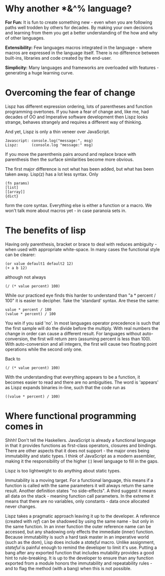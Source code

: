# Why another *&^% language?
**For Fun:**
It is fun to create something new - even when you are following paths well trodden by others for decades. By making your own decisions and learning from them you get a better understanding of the how and why of other languages.

**Extensibility:**
Few languages macros integrated in the language - where macros are expressed in the language itself. There is no difference between built-ins, libraries and code created by the end-user.

**Simplicity:**
Many languages and frameworks are overloaded with features - generating a huge learning curve.

# Overcoming the fear of change
Lispz has different expression ordering, lots of parentheses and function programming overtones. If you have a fear of change and, like me, had decades of OO and Imperative software development then Lispz looks strange, behaves strangely and requires a different way of thinking.

And yet, Lispz is only a thin veneer over JavaScript.

    Javascript: console.log("message:", msg)
    Lispz:      (console.log "message:" msg)

If you move the parenthenis pairs around and replace brace with parenthesis then the surface similarities become more obvious.

The first major difference is not what has been added, but what has been taken away. Lisp(z) has a lot less syntax. Only

    (fn params)
    [list]
    [[array]]
    {dict}

form the core syntax. Everything else is either a function or a macro. We won't talk more about macros yet - in case paranoia sets in.

# The benefits of lisp
Having only parenthesis, bracket or brace to deal with reduces ambiguity - when used with appropriate white-space. In many cases the functional style can be clearer:

    (or value default1 default2 12)
    (+ a b 12)

although not always

    (/ (* value percent) 100)

While our practiced eye finds this harder to understand than "a * percent / 100" it is easier to decipher. Take the 'standard' syntax. Are these the same:

    value * percent / 100
    (value * percent) / 100

You win if you said 'no'. In most languages operator precedence is such that the first sample will do the divide before the multiply. With real numbers the change in order can cause a different result. For languages without auto-conversion, the first will return zero (assuming percent is less than 100). With auto-conversion and all integers, the first will cause two floating point operations while the second only one.

Back to

    (/ (* value percent) 100)

With the understanding that everything appears to be a function, it becomes easier to read and there are no ambiguities. The word is 'appears' as Lispz expands binaries in-line, such that the code run as

    ((value * percent) / 100)

# Where functional programming comes in
Shhh! Don't tell the Haskellers. JavaScript is already a functional language in that it provides functions as first-class operators, closures and bindings. There are other aspects that it does not support - the major ones being immutability and static types. I think of JavaScript as a modern assembler, making it the responsibility of the higher (:) level language to fill in the gaps.

Lispz is too lightweight to do anything about static types.

Immutability is a moving target. For a functional language, this means if a function is called with the same parameters it will always return the same result. Another definition states "no side-effects". A third suggest it means all data on the stack - meaning function call parameters. In the extreme it means that there are no variables, only constants - data once allocated never changes.

Lispz takes a pragmatic approach leaving it up to the developer. A reference (created with _ref_) can be shadowed by using the same name - but only in the same function. In an inner function the outer reference name can be accessed, but any shadowing only effects the immediate (inner) function. Because immutability is such a hard task master in an imperative world (such as the dom), Lisp does include a _stateful_ macro. Unlike assignment, _stateful_ is painful enough to remind the developer to limit it's use. Putting a bang after any exported function that includes mutability provides a good hint to rule-breaking. It is up to the developer to ensure than any function exported from a module honors the immutability and repeatability rules - and to flag the method (with a bang) when this is not possible.
